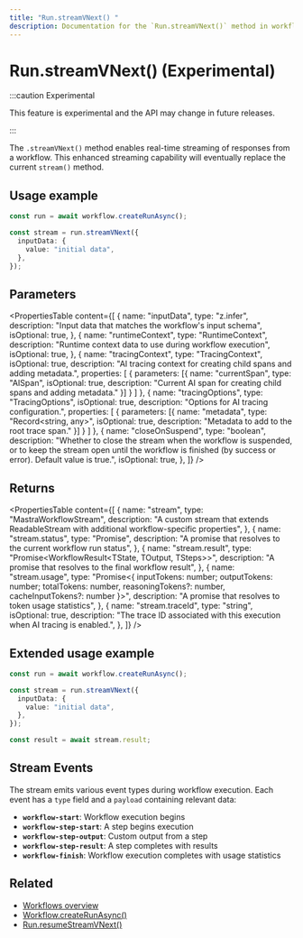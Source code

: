 ```yaml
---
title: "Run.streamVNext() "
description: Documentation for the `Run.streamVNext()` method in workflows, which enables real-time streaming of responses.
---
```


# Run.streamVNext() (Experimental)

:::caution Experimental

This feature is experimental and the API may change in future releases.

:::

The `.streamVNext()` method enables real-time streaming of responses from a workflow. This enhanced streaming capability will eventually replace the current `stream()` method.

## Usage example

```typescript showLineNumbers copy
const run = await workflow.createRunAsync();

const stream = run.streamVNext({
  inputData: {
    value: "initial data",
  },
});
```

## Parameters

<PropertiesTable
content={[
{
name: "inputData",
type: "z.infer<TInput>",
description: "Input data that matches the workflow's input schema",
isOptional: true,
},
{
name: "runtimeContext",
type: "RuntimeContext",
description: "Runtime context data to use during workflow execution",
isOptional: true,
},
{
name: "tracingContext",
type: "TracingContext",
isOptional: true,
description: "AI tracing context for creating child spans and adding metadata.",
properties: [
{
parameters: [{
name: "currentSpan",
type: "AISpan",
isOptional: true,
description: "Current AI span for creating child spans and adding metadata."
}]
}
]
},
{
name: "tracingOptions",
type: "TracingOptions",
isOptional: true,
description: "Options for AI tracing configuration.",
properties: [
{
parameters: [{
name: "metadata",
type: "Record<string, any>",
isOptional: true,
description: "Metadata to add to the root trace span."
}]
}
]
},
{
name: "closeOnSuspend",
type: "boolean",
description: "Whether to close the stream when the workflow is suspended, or to keep the stream open until the workflow is finished (by success or error). Default value is true.",
isOptional: true,
},
]}
/>

## Returns

<PropertiesTable
content={[
{
name: "stream",
type: "MastraWorkflowStream<ChunkType>",
description: "A custom stream that extends ReadableStream<ChunkType> with additional workflow-specific properties",
},
{
name: "stream.status",
type: "Promise<RunStatus>",
description: "A promise that resolves to the current workflow run status",
},
{
name: "stream.result",
type: "Promise<WorkflowResult<TState, TOutput, TSteps>>",
description: "A promise that resolves to the final workflow result",
},
{
name: "stream.usage",
type: "Promise<{ inputTokens: number; outputTokens: number; totalTokens: number, reasoningTokens?: number, cacheInputTokens?: number }>",
description: "A promise that resolves to token usage statistics",
},
{
name: "stream.traceId",
type: "string",
isOptional: true,
description: "The trace ID associated with this execution when AI tracing is enabled.",
},
]}
/>

## Extended usage example

```typescript showLineNumbers copy
const run = await workflow.createRunAsync();

const stream = run.streamVNext({
  inputData: {
    value: "initial data",
  },
});

const result = await stream.result;
```

## Stream Events

The stream emits various event types during workflow execution. Each event has a `type` field and a `payload` containing relevant data:

- **`workflow-start`**: Workflow execution begins
- **`workflow-step-start`**: A step begins execution
- **`workflow-step-output`**: Custom output from a step
- **`workflow-step-result`**: A step completes with results
- **`workflow-finish`**: Workflow execution completes with usage statistics

## Related

- [Workflows overview](/docs/workflows/overview#testing-workflows-locally)
- [Workflow.createRunAsync()](../../../reference/workflows/workflow-methods/create-run)
- [Run.resumeStreamVNext()](./resumeStreamVNext)

